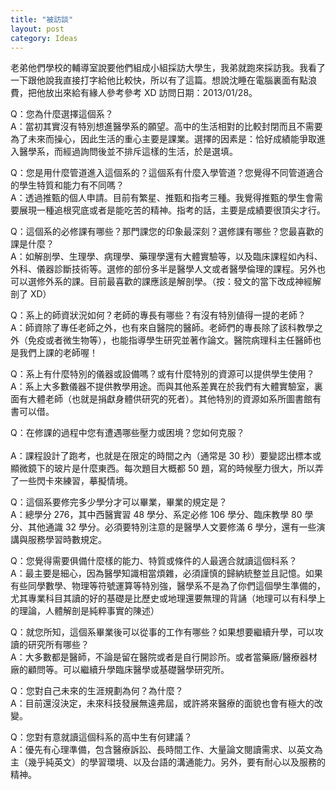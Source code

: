 ```yaml
---
title: "被訪談"
layout: post
category: Ideas
---
```


老弟他們學校的輔導室說要他們組成小組採訪大學生，我弟就跑來採訪我。我看了一下跟他說我直接打字給他比較快，所以有了這篇。想說沈睡在電腦裏面有點浪費，把他放出來給有緣人參考參考 XD 訪問日期：2013/01/28。

Q：您為什麼選擇這個系？</br>
A：當初其實沒有特別想進醫學系的願望。高中的生活相對的比較封閉而且不需要為了未來而操心，因此生活的重心主要是課業。選擇的因素是：恰好成績能爭取進入醫學系，而經過詢問後並不排斥這樣的生活，於是選填。

Q：您是用什麼管道進入這個系的？這個系有什麼入學管道？您覺得不同管道適合的學生特質和能力有不同嗎？</br>
A：透過推甄的個人申請。目前有繁星、推甄和指考三種。我覺得推甄的學生會需要展現一種追根究底或者是能吃苦的精神。指考的話，主要是成績要很頂尖才行。

Q：這個系的必修課有哪些？那門課您的印象最深刻？選修課有哪些？您最喜歡的課是什麼？</br>
A：如解剖學、生理學、病理學、藥理學還有大體實驗等，以及臨床課程如內科、外科、儀器診斷技術等。選修的部份多半是醫學人文或者醫學倫理的課程。另外也可以選修外系的課。目前最喜歡的課應該是解剖學。（按：發文的當下改成神經解剖了 XD）

Q：系上的師資狀況如何？老師的專長有哪些？有沒有特別値得一提的老師？</br>
A：師資除了專任老師之外，也有來自醫院的醫師。老師們的專長除了該科教學之外（免疫或者微生物等），也能指導學生研究並著作論文。醫院病理科主任醫師也是我們上課的老師喔！

Q：系上有什麼特別的儀器或設備嗎？或有什麼特別的資源可以提供學生使用？</br>
A：系上大多數儀器不提供教學用途。而與其他系差異在於我們有大體實驗室，裏面有大體老師（也就是捐獻身體供研究的死者）。其他特別的資源如系所圖書館有書可以借。

Q：在修課的過程中您有遭遇哪些壓力或困境？您如何克服？</br>  
A：課程設計了跑考，也就是在限定的時間之內（通常是 30 秒）要變認出標本或顯微鏡下的玻片是什麼東西。每次題目大概都 50 題，寫的時候壓力很大，所以弄了一些閃卡來練習，摹擬情境。

Q：這個系要修完多少學分才可以畢業，畢業的規定是？</br>
A：總學分 276，其中西醫實習 48 學分、系定必修 106 學分、臨床教學 80 學分、其他通識 32 學分。必須要特別注意的是醫學人文要修滿 6 學分，還有一些演講與服務學習時數規定。

Q：您覺得需要俱備什麼樣的能力、特質或條件的人最適合就讀這個科系？</br>
A：最主要是細心，因為醫學知識相當煩雜，必須謹慎的歸納統整並且記憶。如果有些同學數學、物理等符號運算等特別強，醫學系不是為了你們這個學生準備的，尤其專業科目其讀的好的基礎是比歷史或地理還要無理的背誦（地理可以有科學上的理論，人體解剖是純粹事實的陳述）

Q：就您所知，這個系畢業後可以從事的工作有哪些？如果想要繼續升學，可以攻讀的研究所有哪些？</br>
A：大多數都是醫師，不論是留在醫院或者是自行開診所。或者當藥廠/醫療器材廠的顧問等。可以繼續升學臨床醫學或基礎醫學研究所。

Q：您對自己未來的生涯規劃為何？為什麼？</br>
A：目前還沒決定，未來科技發展無遠弗屆，或許將來醫療的面貌也會有極大的改變。

Q：您對有意就讀這個科系的高中生有何建議？</br>
A：優先有心理準備，包含醫療訴訟、長時間工作、大量論文閱讀需求、以英文為主（幾乎純英文）的學習環境、以及台語的溝通能力。另外，要有耐心以及服務的精神。
